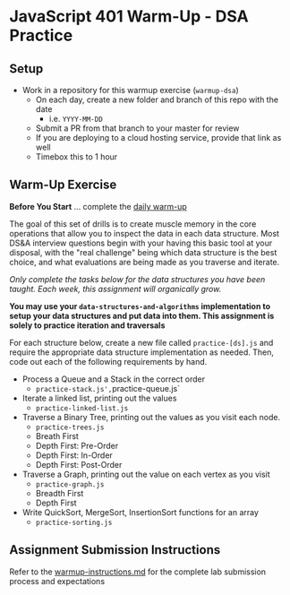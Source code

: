 # JavaScript 401 Warm-Up - DSA Practice

## Setup

* Work in a repository for this warmup exercise (`warmup-dsa`)
  * On each day, create a new folder and branch of this repo with the date
    * i.e. `YYYY-MM-DD`
  * Submit a PR from that branch to your master for review
  * If you are deploying to a cloud hosting service, provide that link as well
  * Timebox this to 1 hour

## Warm-Up Exercise

**Before You Start** ... complete the [daily warm-up](../warmup-daily)

The goal of this set of drills is to create muscle memory in the core operations that allow you to inspect the data in each data structure. Most DS&A interview questions begin with your having this basic tool at your disposal, with the "real challenge" being which data structure is the best choice, and what evaluations are being made as you traverse and iterate.

*Only complete the tasks below for the data structures you have been taught. Each week, this assignment will organically grow.*

**You may use your `data-structures-and-algorithms` implementation to setup your data structures and put data into them. This assignment is solely to practice iteration and traversals**

For each structure below, create a new file called `practice-[ds].js` and require the appropriate data structure implementation as needed. Then, code out each of the following requirements by hand.

* Process a Queue and a Stack in the correct order
  * `practice-stack.js',`practice-queue.js`
* Iterate a linked list, printing out the values
  * `practice-linked-list.js`
* Traverse a Binary Tree, printing out the values as you visit each node.
  * `practice-trees.js`
  * Breath First
  * Depth First: Pre-Order
  * Depth First: In-Order
  * Depth First: Post-Order
* Traverse a Graph, printing out the value on each vertex as you visit
  * `practice-graph.js`
  * Breadth First
  * Depth First
* Write QuickSort, MergeSort, InsertionSort functions for an array
  * `practice-sorting.js`

## Assignment Submission Instructions

Refer to the [warmup-instructions.md](../../../reference/submission-instructions/warmups) for the complete lab submission process and expectations
